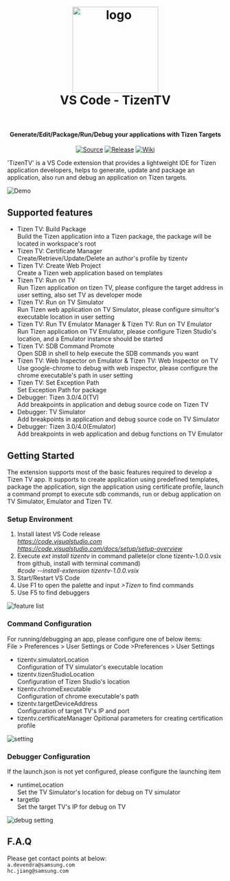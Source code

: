 <h1 align="center">
  <br>
    <img src="https://raw.githubusercontent.com/samsung/vscode-extension-tizentv/master/images/icon.png?branch=master" alt="logo" width="200">
  <br>
  VS Code - TizenTV
  <br>
  <br>
</h1>

<h4 align="center">Generate/Edit/Package/Run/Debug your applications with Tizen Targets</h4>

<p align="center">
  <a href="https://github.com/samsung/vscode-extension-tizentv"><img src="https://raw.githubusercontent.com/samsung/vscode-extension-tizentv/master/images/buildpassing.png?branch=master" alt="Source"></a>
  <a href="https://github.com/samsung/vscode-extension-tizentv/releases"><img src="https://raw.githubusercontent.com/samsung/vscode-extension-tizentv/master/images/release.png?branch=master" alt="Release"></a>
  <a href="https://github.com/samsung/vscode-extension-tizentv/wiki"><img src="https://raw.githubusercontent.com/samsung/vscode-extension-tizentv/master/images/chatter.png?branch=master" alt="Wiki"></a>
</p>

'TizenTV' is a VS Code extension that provides a lightweight IDE for Tizen application developers, helps to generate, update and package an application, also run and debug an application on Tizen targets.

![Demo](https://raw.githubusercontent.com/samsung/vscode-extension-tizentv/master/images/demo.gif)

## Supported features 
* Tizen TV: Build Package  
  Build the Tizen application into a Tizen package, the package will be located in workspace's root 
* Tizen TV: Certificate Manager  
  Create/Retrieve/Update/Delete an author's profile by tizentv
* Tizen TV: Create Web Project  
  Create a Tizen web application based on templates
* Tizen TV: Run on TV  
  Run Tizen application on tizen TV, please configure the target address in user setting, also set TV as developer mode  
* Tizen TV: Run on TV Simulator  
  Run Tizen web application on TV Simulator, please configure simultor's executable location in user setting  
* Tizen TV: Run TV Emulator Manager & Tizen TV: Run on TV Emulator  
  Run Tizen application on TV Emulator, please configure Tizen Studio's location, and a Emulator instance should be started  
* Tizen TV: SDB Command Promote  
  Open SDB in shell to help execute the SDB commands you want  
* Tizen TV: Web Inspector on Emulator & Tizen TV: Web Inspector on TV  
  Use google-chrome to debug with web inspector, please configure the chrome executable's path in user setting   
* Tizen TV: Set Exception Path  
  Set Exception Path for package   
* Debugger: Tizen 3.0/4.0(TV)  
  Add breakpoints in application and debug source code on Tizen TV  
* Debugger: TV Simulator  
  Add breakpoints in application and debug source code on TV Simulator  
* Debugger: Tizen 3.0/4.0(Emulator)  
  Add breakpoints in web application and debug functions on TV Emulator  

## Getting Started
The extension supports most of the basic features required to develop a Tizen TV app. It supports to create application using predefined templates, package the application, sign the application using certificate profile, launch a command prompt to execute sdb commands, run or debug application on TV Simulator, Emulator and Tizen TV.

### Setup Environment  
1. Install latest VS Code release  
   *https://code.visualstudio.com*  
   *https://code.visualstudio.com/docs/setup/setup-overview* 
2. Execute *ext install tizentv* in command pallete(or clone tizentv-1.0.0.vsix from github, install with terminal command)  
   *#code --install-extension tizentv-1.0.0.vsix*  
3. Start/Restart VS Code  
4. Use F1 to open the palette and input *>Tizen* to find commands 
5. Use F5 to find debuggers 
<p><img src="https://raw.githubusercontent.com/samsung/vscode-extension-tizentv/master/images/featurelist.png" alt="feature list"></p>  

### Command Configuration  
For running/debugging an app, please configure one of below items:  
File > Preferences > User Settings or Code >Preferences > User Settings  
* tizentv.simulatorLocation  
  Configuration of TV simulator's executable location  
* tizentv.tizenStudioLocation  
  Configuration of Tizen Studio's location  
* tizentv.chromeExecutable  
  Configuration of chrome executable's path  
* tizentv.targetDeviceAddress  
  Configuration of target TV's IP and port  
* tizentv.certificateManager 
  Opitional parameters for creating certification profile 
<p><img src="https://raw.githubusercontent.com/samsung/vscode-extension-tizentv/master/images/setting.png" alt="setting"></p>

### Debugger Configuration
If the launch.json is not yet configured, please configure the launching item
* runtimeLocation  
  Set the TV Simulator's location for debug on TV simulator  
* targetIp  
  Set the target TV's IP for debug on TV  
<p><img src="https://raw.githubusercontent.com/samsung/vscode-extension-tizentv/master/images/debugsetting.png" alt="debug setting"></p>


## F.A.Q
Please get contact points at below:  
`a.devendra@samsung.com`  
`hc.jiang@samsung.com`  


